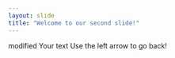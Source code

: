 ```yaml
---
layout: slide
title: "Welcome to our second slide!"
---
```

modified Your text
Use the left arrow to go back!
